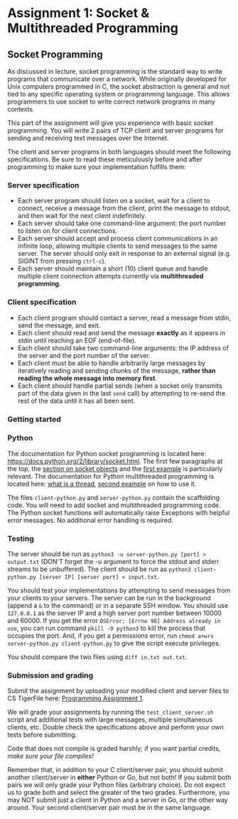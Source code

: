 # Assignment 1: Socket & Multithreaded Programming

## Socket Programming

As discussed in lecture, socket programming is the standard way to write
programs that communicate over a network. While originally developed for Unix
computers programmed in C, the socket abstraction is general and not tied to
any specific operating system or programming language. This allows programmers
to use socket to write correct network programs in many contexts.

This part of the assignment will give you experience with basic socket
programming. You will write 2 pairs of TCP client and server programs for
sending and receiving text messages over the Internet.

The client and server programs in both languages should meet the following
specifications. Be sure to read these meticulously before and after programming
to make sure your implementation fulfills them:

### Server specification
* Each server program should listen on a socket, wait for a client to connect,
  receive a message from the client, print the message to stdout, and then wait
  for the next client indefinitely.
* Each server should take one command-line argument: the port number to listen
  on for client connections.
* Each server should accept and process client communications in an infinite
  loop, allowing multiple clients to send messages to the same server. The
  server should only exit in response to an external signal (e.g. SIGINT from
  pressing `ctrl-c`).
* Each server should maintain a short (10) client queue and handle multiple
  client connection attempts currently via **multithreaded programming**.

### Client specification
* Each client program should contact a server, read a message from stdin, send
  the message, and exit.
* Each client should read and send the message **exactly** as it appears in stdin
  until reaching an EOF (end-of-file).
* Each client should take two command-line arguments: the IP address of the
  server and the port number of the server.
* Each client must be able to handle arbitrarily large messages by iteratively
  reading and sending chunks of the message, **rather than reading the whole message into memory first**.
* Each client should handle partial sends (when a socket only transmits part of
  the data given in the last `send` call) by attempting to re-send the rest of
  the data until it has all been sent.

### Getting started

### Python

The documentation for Python socket programming is located here:
https://docs.python.org/2/library/socket.html. The first few paragraphs at the
top, the [section on socket objects](https://docs.python.org/2/library/socket.html#socket-objects) and the [first example](https://docs.python.org/2/library/socket.html#example) is particularly relevant. 
The documentation for Python multithreaded programming is located here: 
[what is a thread](https://www.youtube.com/watch?v=YB5I2w-8YQ4), [second example](https://www.tutorialspoint.com/python/python_multithreading.htm) on how to use it.

The files `client-python.py` and `server-python.py` contain the scaffolding
code. You will need to add socket and multithreaded programming code. 
The Python socket functions will automatically raise Exceptions with helpful
error messages. No additional error handling is required.


### Testing

The server should be run as `python3 -u server-python.py [port] > output.txt`
(DON'T forget the -u argument to force the stdout and stderr streams to be unbuffered).
The client should be run as `python3 client-python.py [server IP] [server port]
< input.txt`.

You should test your implementations by attempting to send messages from your
clients to your servers. The server can be run in the background (append a `&`
to the command) or in a separate SSH window. You should use `127.0.0.1` as the
server IP and a high server port number between 10000 and 60000. If you get the error 
`OSError: [Errno 98] Address already in use`, you can run command `pkill -9 python3` to
kill the process that occupies the port. And, if you get a permissions error, 
run `chmod a+wrx server-python.py client-python.py` to give the script execute privileges.

You should compare the two files using `diff in.txt out.txt`.


### Submission and grading

Submit the assignment by uploading your modified client and server files to CS
TigerFile here: [Programming Assignment 1](https://tigerfile.cs.princeton.edu/COS461_F2021/Programming_Assignment_1).

We will grade your assignments by running the `test_client_server.sh` script
and additional tests with large messages, multiple simultaneous clients, etc.
Double check the specifications above and perform your own tests before
submitting.

Code that does not compile is graded harshly; if you want partial credits,
*make sure your file compiles!*

Remember that, in addition to your C client/server pair, you should submit
another client/server in **either** Python or Go, but not both! If you submit
both pairs we will only grade your Python files (arbitrary choice). Do not
expect us to grade both and select the greater of the two grades. Furthermore,
you may NOT submit just a client in Python and a server in Go, or the other way
around. Your second client/server pair must be in the same language.
